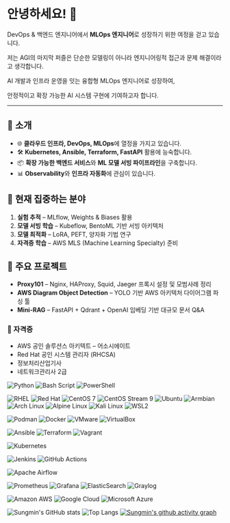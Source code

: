 # 안녕하세요! 👋

DevOps & 백엔드 엔지니어에서 **MLOps 엔지니어**로 성장하기 위한 여정을 걷고 있습니다.  

저는 AGI의 마지막 퍼즐은 단순한 모델링이 아니라 엔지니어링적 접근과 문제 해결이라고 생각합니다.

AI 개발과 인프라 운영을 잇는 융합형 MLOps 엔지니어로 성장하여, 

안정적이고 확장 가능한 AI 시스템 구현에 기여하고자 합니다.

---
## 🚀 소개
- 🌐 **클라우드 인프라, DevOps, MLOps**에 열정을 가지고 있습니다.  
- 🛠 **Kubernetes, Ansible, Terraform, FastAPI** 활용에 능숙합니다.  
- 📦 **확장 가능한 백엔드 서비스**와 **ML 모델 서빙 파이프라인**을 구축합니다.  
- 📊 **Observability**와 **인프라 자동화**에 관심이 있습니다.  

## 📌 현재 집중하는 분야
1. **실험 추적** – MLflow, Weights & Biases 활용  
2. **모델 서빙 학습** – Kubeflow, BentoML 기반 서빙 아키텍처  
3. **모델 최적화** – LoRA, PEFT, 양자화 기법 연구  
4. **자격증 학습** – AWS MLS (Machine Learning Specialty) 준비  

## 📂 주요 프로젝트
- **Proxy101** – Nginx, HAProxy, Squid, Jaeger 프록시 설정 및 모범사례 정리  
- **AWS Diagram Object Detection** – YOLO 기반 AWS 아키텍처 다이어그램 파싱 툴  
- **Mini-RAG** – FastAPI + Qdrant + OpenAI 임베딩 기반 대규모 문서 Q&A  

### 📜 자격증
- AWS 공인 솔루션스 아키텍트 – 어소시에이트
- Red Hat 공인 시스템 관리자 (RHCSA)
- 정보처리산업기사
- 네트워크관리사 2급


<!-- Language / Scripting -->
![Python](https://img.shields.io/badge/Python-3670A0?style=flat-square&logo=python&logoColor=ffdd54)
![Bash Script](https://img.shields.io/badge/Bash_Script-121011?style=flat-square&logo=gnu-bash&logoColor=white)
![PowerShell](https://img.shields.io/badge/PowerShell-5391FE?style=flat-square&logo=powershell&logoColor=white)

<!-- Operating Systems -->
![RHEL](https://img.shields.io/badge/RHEL-EE0000?style=flat-square&logo=redhat&logoColor=white)
![Red Hat](https://img.shields.io/badge/Red_Hat-EE0000?style=flat-square&logo=redhat&logoColor=white)
![CentOS 7](https://img.shields.io/badge/CentOS_7-262577?style=flat-square&logo=centos&logoColor=white)
![CentOS Stream 9](https://img.shields.io/badge/CentOS_Stream_9-262577?style=flat-square&logo=centos&logoColor=white)
![Ubuntu](https://img.shields.io/badge/Ubuntu-E95420?style=flat-square&logo=ubuntu&logoColor=white)
![Armbian](https://img.shields.io/badge/Armbian-FF6F00?style=flat-square&logo=arm&logoColor=white)
![Arch Linux](https://img.shields.io/badge/Arch_Linux-1793D1?style=flat-square&logo=arch-linux&logoColor=white)
![Alpine Linux](https://img.shields.io/badge/Alpine_Linux-0D597F?style=flat-square&logo=alpinelinux&logoColor=white)
![Kali Linux](https://img.shields.io/badge/Kali_Linux-557C94?style=flat-square&logo=kalilinux&logoColor=white)
![WSL2](https://img.shields.io/badge/WSL2-4D4D4D?style=flat-square&logo=windows-terminal&logoColor=white)

<!-- Container Runtime & Virtualization -->
![Podman](https://img.shields.io/badge/Podman-892CA0?style=flat-square&logo=podman&logoColor=white)
![Docker](https://img.shields.io/badge/Docker-2496ED?style=flat-square&logo=docker&logoColor=white)
![VMware](https://img.shields.io/badge/VMware-607078?style=flat-square&logo=vmware&logoColor=white)
![VirtualBox](https://img.shields.io/badge/VirtualBox-183A61?style=flat-square&logo=virtualbox&logoColor=white)

<!-- IaC / Automation -->
![Ansible](https://img.shields.io/badge/Ansible-EE0000?style=flat-square&logo=ansible&logoColor=white)
![Terraform](https://img.shields.io/badge/Terraform-5C5ECC?style=flat-square&logo=terraform&logoColor=white)
![Vagrant](https://img.shields.io/badge/Vagrant-1563FF?style=flat-square&logo=vagrant&logoColor=white)

<!-- Container Orchestration -->
![Kubernetes](https://img.shields.io/badge/Kubernetes-326CE5?style=flat-square&logo=kubernetes&logoColor=white)

<!-- CI/CD -->
![Jenkins](https://img.shields.io/badge/Jenkins-D24939?style=flat-square&logo=jenkins&logoColor=white)
![GitHub Actions](https://img.shields.io/badge/GitHub_Actions-2088FF?style=flat-square&logo=githubactions&logoColor=white)

<!-- Data -->
![Apache Airflow](https://img.shields.io/badge/Apache_Airflow-017CEE?style=flat-square&logo=apacheairflow&logoColor=white)

<!-- Observability / Monitoring -->
![Prometheus](https://img.shields.io/badge/Prometheus-E6522C?style=flat-square&logo=prometheus&logoColor=white)
![Grafana](https://img.shields.io/badge/Grafana-F46800?style=flat-square&logo=grafana&logoColor=white)
![ElasticSearch](https://img.shields.io/badge/ElasticSearch-005571?style=flat-square&logo=elasticsearch&logoColor=white)
![Graylog](https://img.shields.io/badge/Graylog-FF3633?style=flat-square&logo=graylog&logoColor=white)


<!-- Cloud Platforms -->
![Amazon AWS](https://img.shields.io/badge/Amazon_AWS-FF9900?style=flat-square&logo=amazonaws&logoColor=white)
![Google Cloud](https://img.shields.io/badge/Google_Cloud-4285F4?style=flat-square&logo=googlecloud&logoColor=white)
![Microsoft Azure](https://img.shields.io/badge/Microsoft_Azure-0078D4?style=flat-square&logo=microsoftazure&logoColor=white)



![Sungmin's GitHub stats](https://github-readme-stats.vercel.app/api?username=sungmin-woo-devops&show_icons=true&theme=radical)
![Top Langs](https://github-readme-stats.vercel.app/api/top-langs/?username=sungmin-woo-devops&layout=compact&theme=radical)
[![Sungmin's github activity graph](https://github-readme-activity-graph.vercel.app/graph?username=sungmin-woo-devops&theme=react-dark)](https://github.com/ashutosh00710/github-readme-activity-graph)
